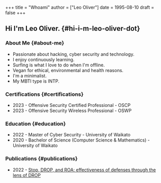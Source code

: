 +++
title = "Whoami"
author = ["Leo Oliver"]
date = 1995-08-10
draft = false
+++

## Hi I'm Leo Oliver. {#hi-i-m-leo-oliver-dot}


### About Me {#about-me}

-   Passionate about hacking, cyber security and technology.
-   I enjoy continuously learning.
-   Surfing is what I love to do when I'm offline.
-   Vegan for ethical, environmental and health reasons.
-   I'm a minimalist.
-   My MBTI type is INTP.


### Certifications {#certifications}

-   2023 - Offensive Security Certified Professional - OSCP
-   2023 - Offensive Security Wireless Professional - OSWP


### Education {#education}

-   2022 - Master of Cyber Security - University of Waikato
-   2020 - Bachelor of Science (Computer Science &amp; Mathematics) - University of Waikato


### Publications {#publications}

-   2022 - [Stop, DROP, and ROA: effectiveness of defenses through the lens of DROP](https://dl.acm.org/doi/abs/10.1145/3517745.3561454)
